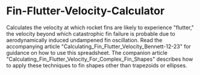 # Fin-Flutter-Velocity-Calculator
Calculates the velocity at which rocket fins are likely to experience "flutter," the velocity beyond
which catastrophic fin failure is probable due to aerodynamically induced undampened fin oscillation.
Read the accompanying article "Calculating_Fin_Flutter_Velocity_Bennett-12-23" for guidance on how to
use this spreadsheet. The companion article "Calculating_Fin_Flutter_Velocity_For_Complex_Fin_Shapes"
describes how to apply these techniques to fin shapes other than trapezoids or ellipses.
